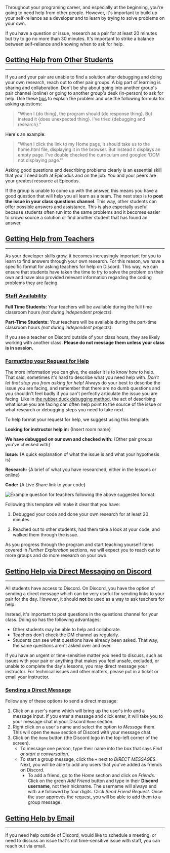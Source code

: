 Throughout your programing career, and especially at the beginning, you're going to need help from other people. However, it's important to build up your self-reliance as a developer and to learn by trying to solve problems on your own.

If you have a question or issue, research as a pair for at least 20 minutes but try to go no more than 30 minutes. It's important to strike a balance between self-reliance and knowing when to ask for help.

## [Getting Help from Other Students](#getting-help-from-other-students)

---

If you and your pair are unable to find a solution after debugging and doing your own research, reach out to other pair groups. A big part of learning is sharing and collaboration. Don't be shy about going into another group's pair channel (online) or going to another group's desk (in-person) to ask for help. Use these [tips](https://new.learnhowtoprogram.com/introduction-to-programming/getting-started-at-epicodus/how-to-ask-for-help) to explain the problem and use the following formula for asking questions:

> "When I {do thing}, the program should {do response thing}. But instead it {does unexpected thing}. I've tried {debugging and research}."

Here's an example:

> "When I click the link to my Home page, it should take us to the home.html file, displaying it in the browser. But instead it displays an empty page. I've double checked the curriculum and googled 'DOM not displaying page.'"

Asking good questions and describing problems clearly is an essential skill that you'll need both at Epicodus and on the job. You and your peers are your greatest resource at Epicodus.

If the group is unable to come up with the answer, this means you have a good question that will help you all learn as a team. The next step is to **post the issue in your class questions channel**. This way, other students can offer possible answers and assistance. This is also especially useful because students often run into the same problems and it becomes easier to crowd source a solution or find another student that has found an answer.

## [Getting Help from Teachers](#getting-help-from-teachers)

---

As your developer skills grow, it becomes increasingly important for you to learn to find answers through your own research. For this reason, we have a specific format for asking teachers for help on Discord. This way, we can ensure that students have taken the time to try to solve the problem on their own and have also provided relevant information regarding the coding problems they are facing.

### [Staff Availability](#staff-availability)

**Full Time Students:** Your teachers will be available during the full time classroom hours _(not during independent projects)_.

**Part-Time Students:** Your teachers will be available during the part-time classroom hours _(not during independent projects)_.

If you see a teacher on Discord outside of your class hours, they are likely working with another class. **Please do not message them unless your class is in session.**

### [Formatting your Request for Help](#formatting-your-request-for-help)

The more information you can give, the easier it is to know how to help. That said, sometimes it's hard to describe what you need help with. _Don't let that stop you from asking for help!_ Always do your best to describe the issue you are facing, and remember that there are no dumb questions and you shouldn't feel badly if you can't perfectly articulate the issue you are facing. Like in [the rubber duck debugging method](https://en.wikipedia.org/wiki/Rubber_duck_debugging), the act of describing what issue you are facing can often help point to the source of the issue or what research or debugging steps you need to take next.

To help format your request for help, we suggest using this template:

**Looking for instructor help in:** {Insert room name}

**We have debugged on our own and checked with:** {Other pair groups you've checked with}

**Issue:** {A quick explanation of what the issue is and what your hypothesis is}

**Research:** {A brief of what you have researched, either in the lessons or online}

**Code:** {A Live Share link to your code}

![Example question for teachers following the above suggested format.](https://learnhowtoprogram.s3.us-west-2.amazonaws.com/INTRO/prework/Working+Remotely/how-to-ask-for-teacher-help.png)

Following this template will make it clear that you have:

1. Debugged your code and done your own research for at least 20 minutes.

2. Reached out to other students, had them take a look at your code, and walked them through the issue.

As you progress through the program and start teaching yourself items covered in _Further Exploration_ sections, we will expect you to reach out to more groups and do more research on your own.

## [Getting Help via Direct Messaging on Discord](#direct-messaging)

---

All students have access to Discord. On Discord, you have the option of sending a direct message which can be very useful for sending links to your pair for the day. However, it should **not** be used as a way to ask teachers for help.

Instead, it's important to post questions in the questions channel for your class. Doing so has the following advantages:

* Other students may be able to help and collaborate.
* Teachers don't check the DM channel as regularly.
* Students can see what questions have already been asked. That way, the same questions aren't asked over and over.

If you have an urgent or time-sensitive matter you need to discuss, such as issues with your pair or anything that makes you feel unsafe, excluded, or unable to complete the day's lessons, you may direct message your instructor. For technical issues and other matters, please put in a ticket or email your instructor.

### [Sending a Direct Message](#sending-a-direct-message)

Follow any of these options to send a direct message:

1. Click on a user's name which will bring up the user's info and a message input. If you enter a message and click enter, it will take you to your message chat in your Discord `Home` section.
2. Right click on a user's name and select the option to _Message_ them. This will open the `Home` section of Discord with your message chat.
3. Click on the `Home` button (the Discord logo in the top-left corner of the screen).
   - To message one person, type their name into the box that says _Find or start a conversation_.
   - To start a group message, click the `+` next to _DIRECT MESSAGES_. Next, you will be able to add any users that you've added as friends on Discord.
     - To add a friend, go to the _Home_ section and click on _Friends_. Click on the green _Add Friend_ button and type in their **Discord username**, not their nickname. The username will always end with a `#` followed by four digits. Click _Send Friend Request_. Once the user approves the request, you will be able to add them to a group message.

## [Getting Help by Email](#getting-help-by-email)

---

If you need help outside of Discord, would like to schedule a meeting, or need to discuss an issue that's not time-sensitive issue with staff, you can reach out via email.
